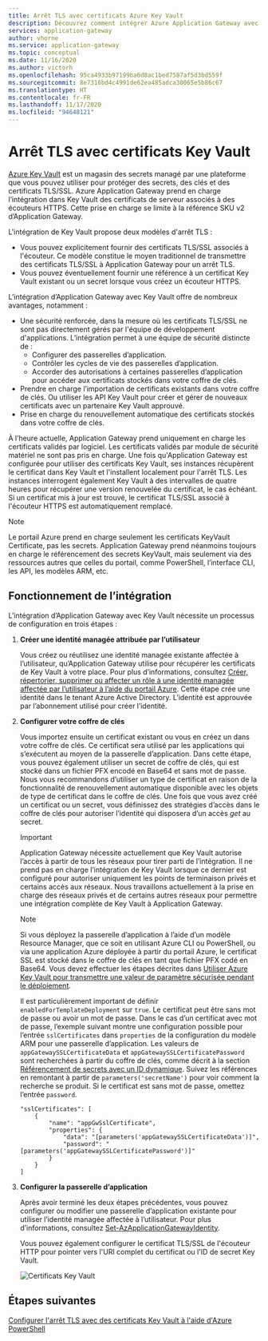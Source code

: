 ```yaml
---
title: Arrêt TLS avec certificats Azure Key Vault
description: Découvrez comment intégrer Azure Application Gateway avec Key Vault pour les certificats de serveur associés à des écouteurs HTTPS.
services: application-gateway
author: vhorne
ms.service: application-gateway
ms.topic: conceptual
ms.date: 11/16/2020
ms.author: victorh
ms.openlocfilehash: 95ca4933b97199ba6d8ac1bed7587af5d3bd559f
ms.sourcegitcommit: 8e7316bd4c4991de62ea485adca30065e5b86c67
ms.translationtype: HT
ms.contentlocale: fr-FR
ms.lasthandoff: 11/17/2020
ms.locfileid: "94648121"
---
```

# <a name="tls-termination-with-key-vault-certificates"></a>Arrêt TLS avec certificats Key Vault

[Azure Key Vault](../key-vault/general/overview.md) est un magasin des secrets managé par une plateforme que vous pouvez utiliser pour protéger des secrets, des clés et des certificats TLS/SSL. Azure Application Gateway prend en charge l’intégration dans Key Vault des certificats de serveur associés à des écouteurs HTTPS. Cette prise en charge se limite à la référence SKU v2 d’Application Gateway.

L'intégration de Key Vault propose deux modèles d'arrêt TLS :

- Vous pouvez explicitement fournir des certificats TLS/SSL associés à l'écouteur. Ce modèle constitue le moyen traditionnel de transmettre des certificats TLS/SSL à Application Gateway pour un arrêt TLS.
- Vous pouvez éventuellement fournir une référence à un certificat Key Vault existant ou un secret lorsque vous créez un écouteur HTTPS.

L’intégration d’Application Gateway avec Key Vault offre de nombreux avantages, notamment :

- Une sécurité renforcée, dans la mesure où les certificats TLS/SSL ne sont pas directement gérés par l'équipe de développement d'applications. L’intégration permet à une équipe de sécurité distincte de :
  * Configurer des passerelles d’application.
  * Contrôler les cycles de vie des passerelles d’application.
  * Accorder des autorisations à certaines passerelles d’application pour accéder aux certificats stockés dans votre coffre de clés.
- Prendre en charge l’importation de certificats existants dans votre coffre de clés. Ou utiliser les API Key Vault pour créer et gérer de nouveaux certificats avec un partenaire Key Vault approuvé.
- Prise en charge du renouvellement automatique des certificats stockés dans votre coffre de clés.

À l’heure actuelle, Application Gateway prend uniquement en charge les certificats validés par logiciel. Les certificats validés par module de sécurité matériel ne sont pas pris en charge. Une fois qu'Application Gateway est configurée pour utiliser des certificats Key Vault, ses instances récupèrent le certificat dans Key Vault et l'installent localement pour l'arrêt TLS. Les instances interrogent également Key Vault à des intervalles de quatre heures pour récupérer une version renouvelée du certificat, le cas échéant. Si un certificat mis à jour est trouvé, le certificat TLS/SSL associé à l'écouteur HTTPS est automatiquement remplacé.

> [!NOTE]
> Le portail Azure prend en charge seulement les certificats KeyVault Certificate, pas les secrets. Application Gateway prend néanmoins toujours en charge le référencement des secrets KeyVault, mais seulement via des ressources autres que celles du portail, comme PowerShell, l’interface CLI, les API, les modèles ARM, etc. 

## <a name="how-integration-works"></a>Fonctionnement de l’intégration

L’intégration d’Application Gateway avec Key Vault nécessite un processus de configuration en trois étapes :

1. **Créer une identité managée attribuée par l’utilisateur**

   Vous créez ou réutilisez une identité managée existante affectée à l’utilisateur, qu’Application Gateway utilise pour récupérer les certificats de Key Vault à votre place. Pour plus d’informations, consultez [Créer, répertorier, supprimer ou affecter un rôle à une identité managée affectée par l’utilisateur à l’aide du portail Azure](../active-directory/managed-identities-azure-resources/how-to-manage-ua-identity-portal.md). Cette étape crée une identité dans le tenant Azure Active Directory. L’identité est approuvée par l’abonnement utilisé pour créer l’identité.

1. **Configurer votre coffre de clés**

   Vous importez ensuite un certificat existant ou vous en créez un dans votre coffre de clés. Ce certificat sera utilisé par les applications qui s’exécutent au moyen de la passerelle d’application. Dans cette étape, vous pouvez également utiliser un secret de coffre de clés, qui est stocké dans un fichier PFX encodé en Base64 et sans mot de passe. Nous vous recommandons d’utiliser un type de certificat en raison de la fonctionnalité de renouvellement automatique disponible avec les objets de type de certificat dans le coffre de clés. Une fois que vous avez créé un certificat ou un secret, vous définissez des stratégies d’accès dans le coffre de clés pour autoriser l’identité qui disposera d’un accès *get* au secret.
   
   > [!IMPORTANT]
   > Application Gateway nécessite actuellement que Key Vault autorise l’accès à partir de tous les réseaux pour tirer parti de l’intégration. Il ne prend pas en charge l’intégration de Key Vault lorsque ce dernier est configuré pour autoriser uniquement les points de terminaison privés et certains accès aux réseaux. Nous travaillons actuellement à la prise en charge des réseaux privés et de certains autres réseaux pour permettre une intégration complète de Key Vault à Application Gateway. 

   > [!NOTE]
   > Si vous déployez la passerelle d’application à l’aide d’un modèle Resource Manager, que ce soit en utilisant Azure CLI ou PowerShell, ou via une application Azure déployée à partir du portail Azure, le certificat SSL est stocké dans le coffre de clés en tant que fichier PFX codé en Base64. Vous devez effectuer les étapes décrites dans [Utiliser Azure Key Vault pour transmettre une valeur de paramètre sécurisée pendant le déploiement](../azure-resource-manager/templates/key-vault-parameter.md). 
   >
   > Il est particulièrement important de définir `enabledForTemplateDeployment` sur `true`. Le certificat peut être sans mot de passe ou avoir un mot de passe. Dans le cas d’un certificat avec mot de passe, l’exemple suivant montre une configuration possible pour l’entrée `sslCertificates` dans `properties` de la configuration du modèle ARM pour une passerelle d’application. Les valeurs de `appGatewaySSLCertificateData` et `appGatewaySSLCertificatePassword` sont recherchées à partir du coffre de clés, comme décrit à la section [Référencement de secrets avec un ID dynamique](../azure-resource-manager/templates/key-vault-parameter.md#reference-secrets-with-dynamic-id). Suivez les références en remontant à partir de `parameters('secretName')` pour voir comment la recherche se produit. Si le certificat est sans mot de passe, omettez l’entrée `password`.
   >   
   > ```
   > "sslCertificates": [
   >     {
   >         "name": "appGwSslCertificate",
   >         "properties": {
   >             "data": "[parameters('appGatewaySSLCertificateData')]",
   >             "password": "[parameters('appGatewaySSLCertificatePassword')]"
   >         }
   >     }
   > ]
   > ```

1. **Configurer la passerelle d’application**

   Après avoir terminé les deux étapes précédentes, vous pouvez configurer ou modifier une passerelle d’application existante pour utiliser l’identité managée affectée à l’utilisateur. Pour plus d’informations, consultez [Set-AzApplicationGatewayIdentity](/powershell/module/az.network/set-azapplicationgatewayidentity).

   Vous pouvez également configurer le certificat TLS/SSL de l'écouteur HTTP pour pointer vers l'URI complet du certificat ou l'ID de secret Key Vault.

   ![Certificats Key Vault](media/key-vault-certs/ag-kv.png)

## <a name="next-steps"></a>Étapes suivantes

[Configurer l'arrêt TLS avec des certificats Key Vault à l'aide d'Azure PowerShell](configure-keyvault-ps.md)
